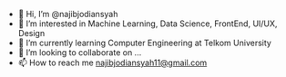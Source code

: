 - 👋 Hi, I’m @najibjodiansyah
- 👀 I’m interested in Machine Learning, Data Science, FrontEnd, UI/UX, Design
- 🌱 I’m currently learning Computer Engineering at Telkom University
- 💞️ I’m looking to collaborate on ...
- 📫 How to reach me najibjodiansyah11@gmail.com

<!---
najibjodiansyah/najibjodiansyah is a ✨ special ✨ repository because its `README.md` (this file) appears on your GitHub profile.
You can click the Preview link to take a look at your changes.
--->
